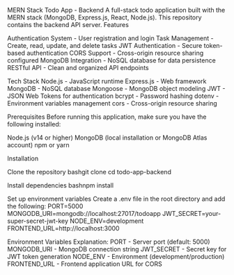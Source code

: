 MERN Stack Todo App - Backend
A full-stack todo application built with the MERN stack (MongoDB, Express.js, React, Node.js). This repository contains the backend API server.
Features

Authentication System - User registration and login
Task Management - Create, read, update, and delete tasks
JWT Authentication - Secure token-based authentication
CORS Support - Cross-origin resource sharing configured
MongoDB Integration - NoSQL database for data persistence
RESTful API - Clean and organized API endpoints

Tech Stack
Node.js - JavaScript runtime
Express.js - Web framework
MongoDB - NoSQL database
Mongoose - MongoDB object modeling
JWT - JSON Web Tokens for authentication
bcrypt - Password hashing
dotenv - Environment variables management
cors - Cross-origin resource sharing

Prerequisites
Before running this application, make sure you have the following installed:

Node.js (v14 or higher)
MongoDB (local installation or MongoDB Atlas account)
npm or yarn

Installation

Clone the repository
bashgit clone <repository-url>
cd todo-app-backend

Install dependencies
bashnpm install

Set up environment variables
Create a .env file in the root directory and add the following:
PORT=5000
MONGODB_URI=mongodb://localhost:27017/todoapp
JWT_SECRET=your-super-secret-jwt-key
NODE_ENV=development
FRONTEND_URL=http://localhost:3000

Environment Variables Explanation:
PORT - Server port (default: 5000)
MONGODB_URI - MongoDB connection string
JWT_SECRET - Secret key for JWT token generation
NODE_ENV - Environment (development/production)
FRONTEND_URL - Frontend application URL for CORS